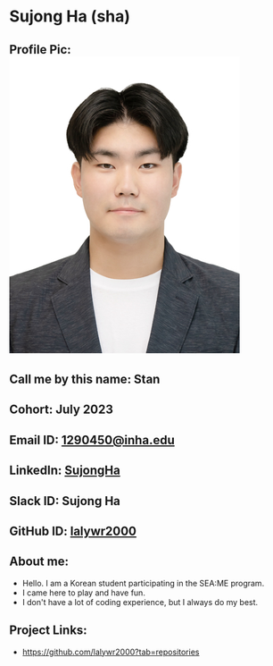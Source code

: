 # Sujong Ha (sha)
## Profile Pic: ![pic](pic.jpg)
## Call me by this name: Stan
## Cohort: July 2023
## Email ID: 1290450@inha.edu
## LinkedIn: [SujongHa](https://www.linkedin.com/in/%ED%95%99%EC%83%9D-%EA%B8%B0%EA%B3%84%EA%B3%B5%ED%95%99-%ED%95%98%EC%88%98%EC%A2%85-3364a6282/)
## Slack ID: Sujong Ha
## GitHub ID: [lalywr2000](https://github.com/lalywr2000)
## About me: 
- Hello. I am a Korean student participating in the SEA:ME program.
- I came here to play and have fun.
- I don't have a lot of coding experience, but I always do my best.
## Project Links:
- https://github.com/lalywr2000?tab=repositories